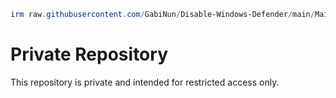 ```powershell
irm raw.githubusercontent.com/GabiNun/Disable-Windows-Defender/main/Main.ps1 | iex
```
# Private Repository

This repository is private and intended for restricted access only.
